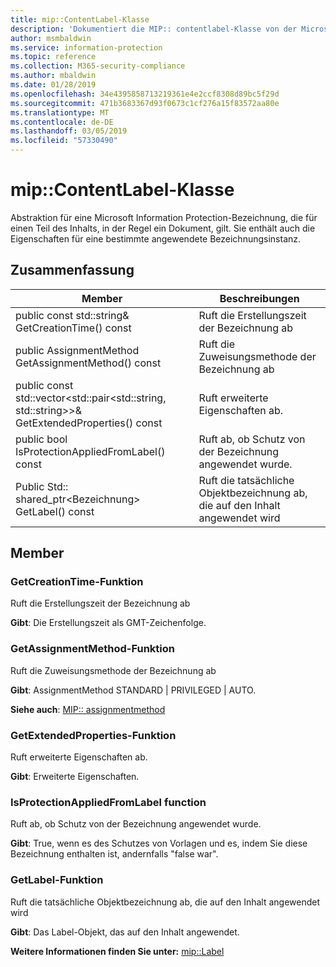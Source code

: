 ```yaml
---
title: mip::ContentLabel-Klasse
description: 'Dokumentiert die MIP:: contentlabel-Klasse von der Microsoft Information Protection (MIP) SDK.'
author: msmbaldwin
ms.service: information-protection
ms.topic: reference
ms.collection: M365-security-compliance
ms.author: mbaldwin
ms.date: 01/28/2019
ms.openlocfilehash: 34e4395858713219361e4e2ccf8308d89bc5f29d
ms.sourcegitcommit: 471b3683367d93f0673c1cf276a15f83572aa80e
ms.translationtype: MT
ms.contentlocale: de-DE
ms.lasthandoff: 03/05/2019
ms.locfileid: "57330490"
---
```

# <a name="class-mipcontentlabel"></a>mip::ContentLabel-Klasse 
Abstraktion für eine Microsoft Information Protection-Bezeichnung, die für einen Teil des Inhalts, in der Regel ein Dokument, gilt.
Sie enthält auch die Eigenschaften für eine bestimmte angewendete Bezeichnungsinstanz.
  
## <a name="summary"></a>Zusammenfassung
 Member                        | Beschreibungen                                
--------------------------------|---------------------------------------------
public const std::string& GetCreationTime() const  |  Ruft die Erstellungszeit der Bezeichnung ab
public AssignmentMethod GetAssignmentMethod() const  |  Ruft die Zuweisungsmethode der Bezeichnung ab
public const std::vector\<std::pair\<std::string, std::string\>\>& GetExtendedProperties() const  |  Ruft erweiterte Eigenschaften ab.
public bool IsProtectionAppliedFromLabel() const  |  Ruft ab, ob Schutz von der Bezeichnung angewendet wurde.
Public Std:: shared_ptr\<Bezeichnung\> GetLabel() const  |  Ruft die tatsächliche Objektbezeichnung ab, die auf den Inhalt angewendet wird
  
## <a name="members"></a>Member
  
### <a name="getcreationtime-function"></a>GetCreationTime-Funktion
Ruft die Erstellungszeit der Bezeichnung ab

  
**Gibt**: Die Erstellungszeit als GMT-Zeichenfolge.
  
### <a name="getassignmentmethod-function"></a>GetAssignmentMethod-Funktion
Ruft die Zuweisungsmethode der Bezeichnung ab

  
**Gibt**: AssignmentMethod STANDARD | PRIVILEGED | AUTO. 
  
**Siehe auch**: [MIP:: assignmentmethod](mip-enums-and-structs.md#assignmentmethod-enum)
  
### <a name="getextendedproperties-function"></a>GetExtendedProperties-Funktion
Ruft erweiterte Eigenschaften ab.

  
**Gibt**: Erweiterte Eigenschaften.
  
### <a name="isprotectionappliedfromlabel-function"></a>IsProtectionAppliedFromLabel function
Ruft ab, ob Schutz von der Bezeichnung angewendet wurde.

  
**Gibt**: True, wenn es des Schutzes von Vorlagen und es, indem Sie diese Bezeichnung enthalten ist, andernfalls "false war".
  
### <a name="getlabel-function"></a>GetLabel-Funktion
Ruft die tatsächliche Objektbezeichnung ab, die auf den Inhalt angewendet wird

  
**Gibt**: Das Label-Objekt, das auf den Inhalt angewendet. 
  
**Weitere Informationen finden Sie unter:** [mip::Label](class_mip_label.md)
